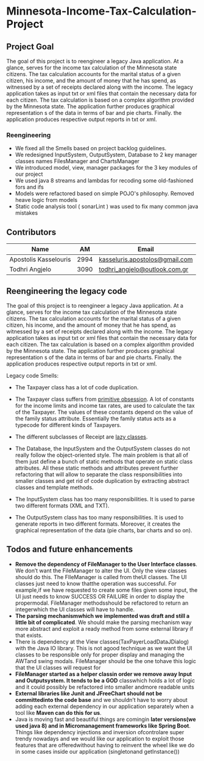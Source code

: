 # Minnesota-Income-Tax-Calculation-Project
## Project Goal
The goal of this project is to reengineer a legacy Java application. At a glance, serves for the income tax calculation of the Minnesota state citizens. The tax calculation accounts for the marital status of a given citizen, his income, and the amount of money that he has spend, as witnessed by a set of receipts declared along with the income. The legacy application takes as input txt or xml files that contain the necessary data for each citizen. The tax calculation is based on a complex algorithm provided by the Minnesota state. The application further produces graphical representation s of the data in terms of bar and pie charts. Finally. the application produces respective output reports in txt or xml.

### Reengineering
- We fixed all the Smells based on project backlog guidelines.
- We redesigned InputSystem, OutputSystem, Database to 2 key manager classes names FilesManager and ChartsManager
- We introduced model, view, manager packages for the 3 key modules of our project
- We used java 8 streams and lambdas for recoding some old-fashioned fors and ifs
- Models were refactored based on simple POJO's philosophy. Removed heave logic from models
- Static code analysis tool ( sonarLint ) was used to fix many common java mistakes

## Contributors
| Name  | AM | Email |
| ------------- | ------------- | ------------- |
| Apostolis Kasselouris  | 2994 | kasseluris.apostolos@gmail.com |
| Todhri Angjelo | 3090 | todhri_angjelo@outlook.com.gr |

## Reengineering the legacy code
The goal of this project is to reengineer a legacy Java application. At a glance, serves for the 
income tax calculation of the Minnesota state citizens. The tax calculation accounts for the marital
status of a given citizen, his income, and the amount of money that he has spend, as witnessed by a
set of receipts declared along with the income. The legacy application takes as input txt or xml 
files that contain the necessary data for each citizen. The tax calculation is based on a complex 
algorithm provided by the Minnesota state. The application further produces graphical representation
s of the data in terms of bar and pie charts. Finally. the application produces respective output 
reports in txt or xml.

Legacy code Smells:
- The Taxpayer class has a lot of code duplication.

- The Taxpayer class suffers from [primitive obsession](https://refactoring.guru/smells/primitive-obsession). 
A lot of constants for the income limits and income tax rates, are used to calculate the tax of the Taxpayer. 
The values of these constants depend on the value of the family status attribute. Essentially the family status acts 
as a typecode for different kinds of Taxpayers.

- The different subclasses of Receipt are [lazy classes](https://refactoring.guru/smells/lazy-class). 

- The Database, the InputSystem and the OutputSystem classes do not really follow the object-oriented style. 
The main problem is that all of them just define a bunch of static methods that operate on static class attributes. 
All these static methods and attributes prevent further refactoring that will allow to separate the class responsibilities 
into smaller classes and get rid of code duplication by extracting abstract classes and template methods.

- The InputSystem class has too many responsibilities. It is used to parse two different formats (XML and TXT).

- The OutputSystem class has too many responsibilities. It is used to generate reports in two different formats. 
Moreover, it creates the graphical representation of the data (pie charts, bar charts and so on).

## Todos and future enhancements

- **Remove the dependency of FileManager to the User Interface classes**. We don’t want the FileManager to alter the UI. Only the view classes should do this. The FIleManager is called from theUI classes. The UI classes just need to know thatthe operation was successful. For example,if we have requested to create some files given some input, the UI just needs to know SUCCESS OR FAILURE in order to display the propermodal. FileManager methodsshould be refactored to return an integerwhich the UI classes will have to handle.
- **The parsing mechanismwhich we implemented was draft and still a little bit of complicated**. We should make the parsing mechanism way more abstract and exploit a ready method from some external library if that exists.
- There is dependency at the View classes(TaxPayerLoadDataJDialog) with the Java IO library. This is not agood technique as we want the UI classes to be responsible only for proper display and managing the AWTand swing modals. FileManager should be the one tohave this logic that the UI classes will request for
- **FileManager started as a helper classin order we remove away Input and Outputsystem. It tends to be a GOD** classwhich holds a lot of logic and it could possibly be refactored into smaller andmore readable units
- **External libraries like Junit and JFreeChart should not be committedinto the code base** and we shouldn’t have to worry about adding each external dependency in our application separately when a tool like **Maven can do this for us**. 
- Java is moving fast and beautiful things are comingin **later versions(we used java 8) and in Micromanagement frameworks like Spring Boot**. Things like dependency injections and inversion ofcontrolare super trendy nowadays and we would like our application to exploit those features that are offeredwithout having to reinvent the wheel like we do in some cases inside our application (singletonand getInstance())
